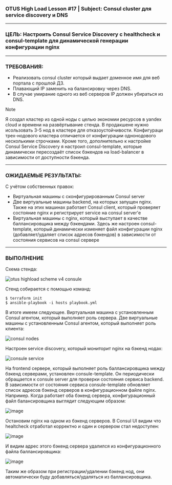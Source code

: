### OTUS High Load Lesson #17 | Subject: Consul cluster для service discovery и DNS
--------------------------------
### ЦЕЛЬ: Настроить Consul Service Discovery с healthcheck и consul-template для динамической генерации конфигурации nginx
--------------------------------
### ТРЕБОВАНИЯ:
- Реализовать consul cluster который выдает доменное имя для веб портала с прошлой ДЗ.
- Плавающий IP заменить на балансировку через DNS.
- В случае умирание одного из веб серверов IP должен убираться из DNS.

>[!NOTE]
>Я создал кластер из одной ноды с целью экономии ресурсов в yandex cloud и времени на развёртывание стенда. В продакшене нужно исользовать 3-5 нод в кластере для отказоустойчивости. Конфигураци трех-нодового кластера отличается от конфигурации однонодового несколькими строчками.
>Кроме того, дополнительно к настройке Consul Service Discovery я настроил consul-template, которые динамически пересоздаёт список бэкендов на load-balancer в зависимости от доступности бэкенда.
-------------------------------
### ОЖИДАЕМЫЕ РЕЗУЛЬТАТЫ:
С учётом собственных правок:
- Виртуальная машины с сконфигурированным Consul server
- Две виртуальные машины backend, на которых запущен nginx. Также на этих машинах работает Consul client, который проверяет состояние nginx и регистрирует service на consul server'е
- Виртуальная машины с nginx, который выступает в качестве баллансировщика между бэкендами. Здесь же настроен consul-template, который динамически изменяет файл конфигурации nginx (добавляет/удаляет список адресов бэкендов) в зависимости от состояния сервисов на consul сервере
-------------------------------
### ВЫПОЛНЕНИЕ
Схема стенда: 

![otus highload scheme v4 consule](https://github.com/user-attachments/assets/7972c456-ddb7-4223-ba50-13b75dc2206e)

Стенд собирается с помощью команд:
```
$ terraform init
$ ansible-playbook -i hosts playbook.yml
```
В итоге имеем следующее.
Виртуальная машина с установленным Consul агентом, который выполняет роль сервера. Две виртуальные машины с установленным Consul агентом, который выполняет роль клиента:

![consul nodes](https://github.com/user-attachments/assets/7241445b-8ddb-4f98-88ed-79bee1a9313c)


Настроен service discovery, который мониторит nginx на бэкенд нодах:

![consule service](https://github.com/user-attachments/assets/7c918f62-63d6-4a58-ad5e-c5e0ec57dd01)

На frontend сервере, который выполняет роль баллансировщика между бэкенд серверами, установлен consule-template. Он периодически обращается к consule server для проверки состояния сервиса backend. В зависимости от состояния сервиса consule-template обновляет список адресов бэкенд серверов в конфигурационном файле nginx. 
Например. Когда работает оба бэкенд сервера, конфигурационный файл балансировщика выглядит следующим образом:

![image](https://github.com/user-attachments/assets/146cb3b9-6d8d-48f6-b99c-13669537e57c)

Остановим nginx на одном из бэкенд серверов. В Consul UI видим что healtcheck отработал корректно и один и сервером стал недоступен:

![image](https://github.com/user-attachments/assets/5ee3e6d4-3dc1-46fa-8149-38fb68f313fe)

И видим адрес этого бэкенд сервера удалился из конфигурационного файла баллансировщика:

![image](https://github.com/user-attachments/assets/86717d7f-ce0e-41ae-aafc-1c3785c3ca76)

Таким же образом при регистрации/удалении бэкенд нод, они автоматически буду добавляться/удаляться из баллансировщика.


